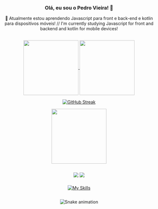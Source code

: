 
### <div align='center'> Olá, eu sou o Pedro Vieira! 👋</div>
<div align='center'>🌱 Atualmente estou aprendendo Javascript para front e back-end e kotlin para dispositivos móveis! // I'm currently studying Javascript for front and backend and kotlin for mobile devices!</div>

##

<div align="center">
  <a href="https://github.com/anuraghazra/github-readme-stats">
    <img align="center" height="180em" src="https://github-readme-stats-beta-coral.vercel.app/api?username=pedrovs3&show_icons=true&theme=midnight-purple&include_all_commits=true&border_radius=18&hide_border=true&count_private=true)](https://git.io/streak-stats" />
  </a>
  <a href="https://github.com/anuraghazra/convoychat">
    <img align="center" height="180em" src="https://github-readme-stats-beta-coral.vercel.app/api/top-langs/?layout=compact&langs_count=7&theme=midnight-purple&hide_border=true&border_radius=18&count_private=false&username=pedrovs3&hide=ejs"/>
  </a>
</div>

<div align="center">
  
  [![GitHub Streak](https://streak-stats.demolab.com?user=pedrovs3&theme=midnight-purple&hide_border=true&border_radius=18&locale=pt_BR&date_format=j%2Fn%5B%2FY%5D)](https://git.io/streak-stats)
  
<a href="#">
  <img align="center" height="180em" src="https://github-readme-stats-beta-coral.vercel.app/api/wakatime?username=pedrovs&langs_count=5&&hide_border=true&border_radius=18&theme=midnight-purple" />
</a>    
</div>
  </div>
  
  ##
  
  <div align="center">
  <a href="https://www.linkedin.com/in/pedro-henrique-vieira-silva-06839b239/" target="_blank"><img src="https://img.shields.io/badge/LinkedIn-0077B5?style=for-the-badge&logo=linkedin&logoColor=white" target="_blank"></a>
  <a href = "mailto:pedrovs3@hotmail.com"><img src="https://img.shields.io/badge/-Hotmail-%23333?style=for-the-badge&logo=gmail&logoColor=white" target="_blank"></a>
 </div>
    
###
<div align="center">
  
   [![My Skills](https://skills.thijs.gg/icons?i=js,ts,react,tailwind,kotlin,nodejs,express,mysql,mongodb)](https://skills.thijs.gg)

</div>

##

</div>
<div align="center">
  
 ![Snake animation](https://github.com/pedrovs3/pedrovs3/blob/output/github-contribution-grid-snake.svg)
  
</div>
